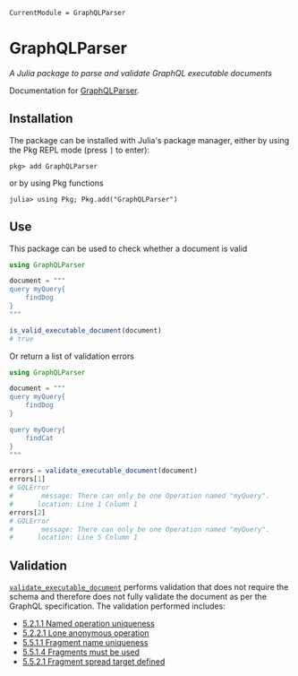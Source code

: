 ```@meta
CurrentModule = GraphQLParser
```

# GraphQLParser

*A Julia package to parse and validate GraphQL executable documents*

Documentation for [GraphQLParser](https://github.com/mmiller-max/GraphQLParser.jl).
## Installation

The package can be installed with Julia's package manager,
either by using the Pkg REPL mode (press `]` to enter):
```
pkg> add GraphQLParser
```
or by using Pkg functions
```julia-repl
julia> using Pkg; Pkg.add("GraphQLParser")
```

## Use

This package can be used to check whether a document is valid

```julia
using GraphQLParser

document = """
query myQuery{
    findDog
}
"""

is_valid_executable_document(document)
# true
```

Or return a list of validation errors

```julia
using GraphQLParser

document = """
query myQuery{
    findDog
}

query myQuery{
    findCat
}
"""

errors = validate_executable_document(document)
errors[1]
# GQLError
#       message: There can only be one Operation named "myQuery".
#      location: Line 1 Column 1
errors[2]
# GQLError
#       message: There can only be one Operation named "myQuery".
#      location: Line 5 Column 1
```

## Validation

[`validate_executable_document`](@ref) performs validation that does not require the schema and therefore does not fully validate the document as per the GraphQL specification.
The validation performed includes:

- [5.2.1.1 Named operation uniqueness](https://spec.graphql.org/October2021/#sec-Named-Operation-Definitions)
- [5.2.2.1 Lone anonymous operation](https://spec.graphql.org/October2021/#sec-Anonymous-Operation-Definitions)
- [5.5.1.1 Fragment name uniqueness](https://spec.graphql.org/October2021/#sec-Fragment-Name-Uniqueness)
- [5.5.1.4 Fragments must be used](https://spec.graphql.org/October2021/#sec-Fragments-Must-Be-Used)
- [5.5.2.1 Fragment spread target defined](https://spec.graphql.org/October2021/#sec-Fragment-spread-target-defined)
